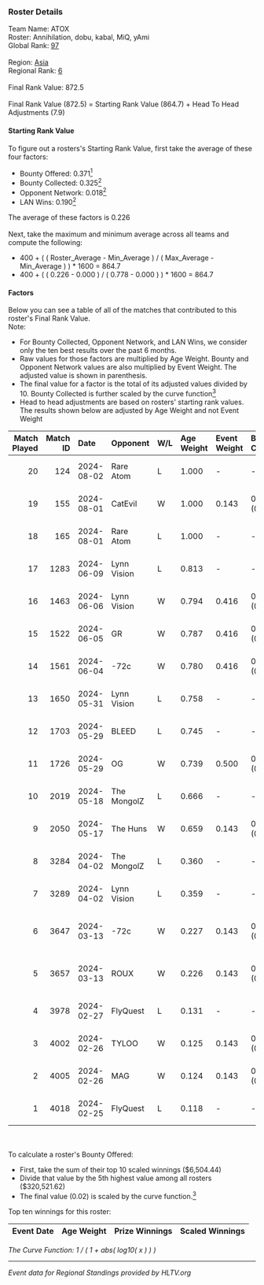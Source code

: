 ### Roster Details<br />
Team Name: ATOX<br />
Roster: Annihilation, dobu, kabal, MiQ, yAmi<br />
Global Rank: [97](../standings_global.md)<br />
<br />
Region: [Asia]( ../standings_asia.md)<br />
Regional Rank: [6]( ../standings_asia.md)<br />
<br />
Final Rank Value:  872.5<br />
<br />
Final Rank Value (872.5) = Starting Rank Value (864.7) + Head To Head Adjustments (7.9)<br />

#### Starting Rank Value<br />
To figure out a rosters's Starting Rank Value, first take the average of these four factors:<br />
- Bounty Offered: 0.371[<sup>1</sup>](#table2)
- Bounty Collected: 0.325[<sup>2</sup>](#table1)
- Opponent Network: 0.018[<sup>2</sup>](#table1)
- LAN Wins: 0.190[<sup>2</sup>](#table1)

The average of these factors is 0.226<br />
<br />
Next, take the maximum and minimum average across all teams and compute the following:<br />
- 400 + ( ( Roster_Average - Min_Average ) / ( Max_Average - Min_Average ) ) * 1600 = 864.7
- 400 + ( ( 0.226 - 0.000 ) / ( 0.778 - 0.000 ) ) * 1600 = 864.7


#### Factors<br />
Below you can see a table of all of the matches that contributed to this roster's Final Rank Value.<br />
Note:<br />

- For Bounty Collected, Opponent Network, and LAN Wins, we consider only the ten best results over the past 6 months.
- Raw values for those factors are multiplied by Age Weight. Bounty and Opponent Network values are also multiplied by Event Weight. The adjusted value is shown in parenthesis.
- The final value for a factor is the total of its adjusted values divided by 10. Bounty Collected is further scaled by the curve function[<sup>3</sup>](#curveFunction)
- Head to head adjustments are based on rosters' starting rank values. The results shown below are adjusted by Age Weight and not Event Weight
<span id="table1"></span><br />


| Match Played | Match ID | Date       | Opponent    | W/L | Age Weight | Event Weight | Bounty Collected | Opponent Network | LAN Wins  | H2H Adj. | Roster                                |
| -: | -: | :- | :- | :- | :- | :- | :- | :- | :- | -: | :- |
|           20 |      124 | 2024-08-02 | Rare Atom   | L   | 1.000      | -            | -                | -                | -         |   -14.08 | Annihilation, dobu, kabal, MiQ, yAmi  |
|           19 |      155 | 2024-08-01 | CatEvil     | W   | 1.000      | 0.143        | 0.000 (0.000)    | 0.230 (0.033)    | 0 (0.000) |     6.57 | Annihilation, dobu, kabal, MiQ, yAmi  |
|           18 |      165 | 2024-08-01 | Rare Atom   | L   | 1.000      | -            | -                | -                | -         |   -14.30 | Annihilation, dobu, kabal, MiQ, yAmi  |
|           17 |     1283 | 2024-06-09 | Lynn Vision | L   | 0.813      | -            | -                | -                | -         |    -7.71 | Annihilation, dobu, kabal, MiQ, Zesta |
|           16 |     1463 | 2024-06-06 | Lynn Vision | W   | 0.794      | 0.416        | 0.086 (0.028)    | 0.182 (0.060)    | 0 (0.000) |    17.71 | Annihilation, dobu, kabal, MiQ, Zesta |
|           15 |     1522 | 2024-06-05 | GR          | W   | 0.787      | 0.416        | 0.008 (0.003)    | 0.072 (0.024)    | 0 (0.000) |     5.81 | Annihilation, dobu, kabal, MiQ, Zesta |
|           14 |     1561 | 2024-06-04 | -72c        | W   | 0.780      | 0.416        | 0.003 (0.001)    | 0.038 (0.012)    | 0 (0.000) |     5.34 | Annihilation, dobu, kabal, MiQ, Zesta |
|           13 |     1650 | 2024-05-31 | Lynn Vision | L   | 0.758      | -            | -                | -                | -         |    -6.64 | Annihilation, dobu, kabal, MiQ, Zesta |
|           12 |     1703 | 2024-05-29 | BLEED       | L   | 0.745      | -            | -                | -                | -         |    -1.43 | Annihilation, dobu, kabal, MiQ, Zesta |
|           11 |     1726 | 2024-05-29 | OG          | W   | 0.739      | 0.500        | 0.137 (0.051)    | 0.120 (0.044)    | 1 (0.739) |    16.73 | Annihilation, dobu, kabal, MiQ, Zesta |
|           10 |     2019 | 2024-05-18 | The MongolZ | L   | 0.666      | -            | -                | -                | -         |    -0.07 | Annihilation, dobu, kabal, MiQ, Zesta |
|            9 |     2050 | 2024-05-17 | The Huns    | W   | 0.659      | 0.143        | 0.000 (0.000)    | 0.002 (0.000)    | 1 (0.659) |     1.36 | Annihilation, dobu, kabal, MiQ, Zesta |
|            8 |     3284 | 2024-04-02 | The MongolZ | L   | 0.360      | -            | -                | -                | -         |    -0.03 | Annihilation, dobu, kabal, MiQ, Zesta |
|            7 |     3289 | 2024-04-02 | Lynn Vision | L   | 0.359      | -            | -                | -                | -         |    -2.93 | Annihilation, dobu, kabal, MiQ, Zesta |
|            6 |     3647 | 2024-03-13 | -72c        | W   | 0.227      | 0.143        | 0.000 (0.000)    | 0.009 (0.000)    | 0 (0.000) |     0.50 | dobu, FlyNN, kabal, MiQ, Zesta        |
|            5 |     3657 | 2024-03-13 | ROUX        | W   | 0.226      | 0.143        | 0.000 (0.000)    | 0.000 (0.000)    | 0 (0.000) |     0.49 | dobu, FlyNN, kabal, MiQ, Zesta        |
|            4 |     3978 | 2024-02-27 | FlyQuest    | L   | 0.131      | -            | -                | -                | -         |    -0.69 | AccuracyTG, dobu, kabal, MiQ, Zesta   |
|            3 |     4002 | 2024-02-26 | TYLOO       | W   | 0.125      | 0.143        | 0.019 (0.000)    | 0.086 (0.002)    | 1 (0.125) |     1.43 | AccuracyTG, dobu, kabal, MiQ, Zesta   |
|            2 |     4005 | 2024-02-26 | MAG         | W   | 0.124      | 0.143        | 0.000 (0.000)    | 0.005 (0.000)    | 1 (0.124) |     0.42 | AccuracyTG, dobu, kabal, MiQ, Zesta   |
|            1 |     4018 | 2024-02-25 | FlyQuest    | L   | 0.118      | -            | -                | -                | -         |    -0.62 | AccuracyTG, dobu, kabal, MiQ, Zesta   |

<br />
<span id="table2"></span><br />
To calculate a roster's Bounty Offered:<br />

- First, take the sum of their top 10 scaled winnings ($6,504.44)
- Divide that value by the 5th highest value among all rosters ($320,521.62)
- The final value (0.02) is scaled by the curve function.[<sup>3</sup>](#curveFunction)

Top ten winnings for this roster:<br />

| Event Date | Age Weight | Prize Winnings | Scaled Winnings |
| :- | -: | :- | :- |


<span id="curveFunction"></span>_The Curve Function: 1 / ( 1 + abs( log10( x ) ) )_<br />

---
_Event data for Regional Standings provided by HLTV.org_<br />
